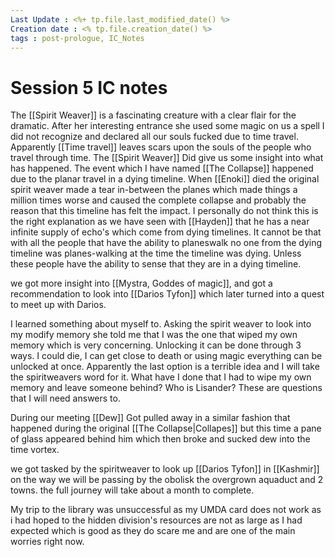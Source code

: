```yaml
---
Last Update : <%+ tp.file.last_modified_date() %>
Creation date : <% tp.file.creation_date() %>
tags : post-prologue, IC_Notes
---
```


# Session 5 IC notes
The [[Spirit Weaver]] is a fascinating creature with a clear flair for the dramatic. After her interesting entrance she used some magic on us a spell I did not recognize and declared all our souls fucked due to time travel. Apparently [[Time travel]] leaves scars upon the souls of the people who travel through time.
The [[Spirit Weaver]] Did give us some insight into what has happened. The event which I have named [[The Collapse]] happened due to the planar travel in a dying timeline. When [[Enoki]] died the original spirit weaver made a tear in-between the planes which made things a million times worse and caused the complete collapse and probably the reason that this timeline has felt the impact. I personally do not think this is the right explanation as we have seen with [[Hayden]] that he has a near infinite supply of echo's which come from dying timelines. It cannot be that with all the people that have the ability to planeswalk no one from the dying timeline was planes-walking at the time the timeline was dying. Unless these people have the ability to sense that they are in a dying timeline.

we got more insight into [[Mystra, Goddes of magic]], and got a recommendation to look into [[Darios Tyfon]] which later turned into a quest to meet up with Darios. 

I learned something about myself to. Asking the spirit weaver to look into my modify memory she told me that I was the one that wiped my own memory which is very concerning. Unlocking it can be done through 3 ways. I could die, I can get close to death or using magic everything can be unlocked at once. Apparently the last option is a terrible idea and I will take the spiritweavers word for it. What have I done that I had to wipe my own memory and leave someone behind? Who is Lisander? These are questions that I will need answers to.

During our meeting [[Dew]] Got pulled away in a similar fashion that happened during the original [[The Collapse|Collapes]] but this time a pane of glass appeared behind him which then broke and sucked dew into the time vortex.

we got tasked by the spiritweaver to look up [[Darios Tyfon]] in [[Kashmir]] on the way we will be passing by the obolisk the overgrown aquaduct and 2 towns. the full journey will take about a month to complete.

My trip to the library was unsuccessful as my UMDA card does not work as i had hoped to the hidden division's resources are not as large as I had expected which is good as they do scare me and are one of the main worries right now.


